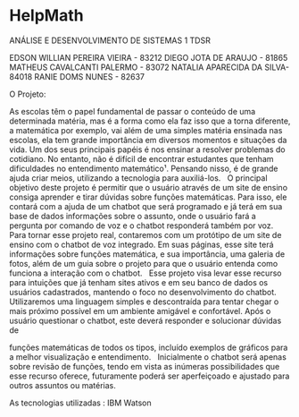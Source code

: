 # HelpMath
ANÁLISE E DESENVOLVIMENTO DE SISTEMAS
1 TDSR

EDSON WILLIAN PEREIRA VIEIRA - 83212
DIEGO JOTA DE ARAUJO - 81865
MATHEUS CAVALCANTI PALERMO - 83072
NATALIA APARECIDA DA SILVA- 84018
RANIE DOMS NUNES - 82637

O Projeto:

As escolas têm o papel fundamental de passar o conteúdo de uma
determinada matéria, mas é a forma como ela faz isso que a torna diferente, a
matemática por exemplo, vai além de uma simples matéria ensinada nas
escolas, ela tem grande importância em diversos momentos e situações da
vida. Um dos seus principais papéis é nos ensinar a resolver problemas do
cotidiano. No entanto, não é difícil de encontrar estudantes que tenham
dificuldades no entendimento matemático¹. Pensando nisso, é de grande ajuda
criar meios, utilizando a tecnologia para auxiliá-los.
 
O principal objetivo deste projeto é permitir que o usuário através de um
site de ensino consiga aprender e tirar dúvidas sobre funções matemáticas.
Para isso, ele contará com a ajuda de um chatbot que será programado e já
terá em sua base de dados informações sobre o assunto, onde o usuário fará a
pergunta por comando de voz e o chatbot responderá também por voz.
 
Para tornar esse projeto real, contaremos com um protótipo de um site
de ensino com o chatbot de voz integrado. Em suas páginas, esse site terá
informações sobre funções matemática, e sua importância, uma galeria de
fotos, além de um guia sobre o projeto para que o usuário entenda como
funciona a interação com o chatbot.
 
Esse projeto visa levar esse recurso para intuições que já tenham sites
ativos e em seu banco de dados os usuários cadastrados, mantendo o foco no
desenvolvimento do chatbot.
 
Utilizaremos uma linguagem simples e descontraída para tentar chegar
o mais próximo possível em um ambiente amigável e confortável. Após o
usuário questionar o chatbot, este deverá responder e solucionar dúvidas de

funções matemáticas de todos os tipos, incluído exemplos de gráficos para a
melhor visualização e entendimento.
 
Inicialmente o chatbot será apenas sobre revisão de funções, tendo em
vista as inúmeras possibilidades que esse recurso oferece, futuramente poderá
ser aperfeiçoado e ajustado para outros assuntos ou matérias. 

As tecnologias utilizadas :
IBM Watson
